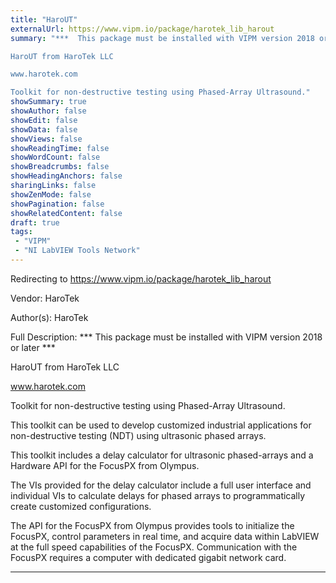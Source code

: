 ```yaml
---
title: "HaroUT"
externalUrl: https://www.vipm.io/package/harotek_lib_harout
summary: "***  This package must be installed with VIPM version 2018 or later ***

HaroUT from HaroTek LLC

www.harotek.com

Toolkit for non-destructive testing using Phased-Array Ultrasound."
showSummary: true
showAuthor: false
showEdit: false
showData: false
showViews: false
showReadingTime: false
showWordCount: false
showBreadcrumbs: false
showHeadingAnchors: false
sharingLinks: false
showZenMode: false
showPagination: false
showRelatedContent: false
draft: true
tags:
 - "VIPM"
 - "NI LabVIEW Tools Network"
---
```


Redirecting to https://www.vipm.io/package/harotek_lib_harout

Vendor: HaroTek

Author(s): HaroTek
 
Full Description:
***  This package must be installed with VIPM version 2018 or later ***

HaroUT from HaroTek LLC

www.harotek.com

Toolkit for non-destructive testing using Phased-Array Ultrasound.

This toolkit can be used to develop customized industrial applications for non-destructive testing (NDT) using ultrasonic phased arrays.

This toolkit includes a delay calculator for ultrasonic phased-arrays  and a Hardware API for the FocusPX from Olympus.

The VIs provided for the delay calculator include a full user interface and individual VIs to calculate delays for phased arrays to programmatically create customized configurations.

The API for the FocusPX from Olympus provides tools to initialize the FocusPX, control parameters in real time, and acquire data within LabVIEW at the full speed capabilities of the FocusPX. Communication with the FocusPX requires a computer with dedicated gigabit network card.

------------------------------------------------------------------
